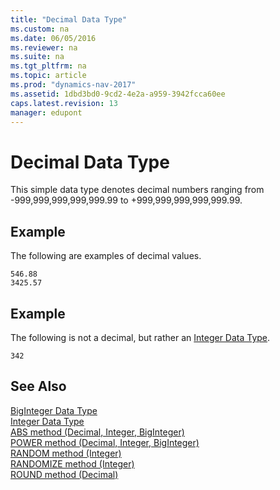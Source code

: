 ```yaml
---
title: "Decimal Data Type"
ms.custom: na
ms.date: 06/05/2016
ms.reviewer: na
ms.suite: na
ms.tgt_pltfrm: na
ms.topic: article
ms.prod: "dynamics-nav-2017"
ms.assetid: 1dbd3bd0-9cd2-4e2a-a959-3942fcca60ee
caps.latest.revision: 13
manager: edupont
---
```

# Decimal Data Type
This simple data type denotes decimal numbers ranging from -999,999,999,999,999.99 to +999,999,999,999,999.99.  

## Example  
 The following are examples of decimal values.  

```  
546.88  
3425.57  
```  

## Example  
 The following is not a decimal, but rather an [Integer Data Type](Integer-data-type.md).  

```  
342  
```  


## See Also  
 [BigInteger Data Type](BigInteger-data-type.md)   
 [Integer Data Type](Integer-data-type.md)   
 [ABS method \(Decimal, Integer, BigInteger\)](../methods/devenv-ABS-method-Decimal-Integer-BigInteger.md)   
 [POWER method \(Decimal, Integer, BigInteger\)](../methods/devenv-POWER-method-Decimal-Integer-BigInteger.md)   
 [RANDOM method \(Integer\)](../methods/devenv-RANDOM-method-Integer.md)   
 [RANDOMIZE method \(Integer\)](../methods/devenv-RANDOMIZE-method-Integer.md)   
 [ROUND method \(Decimal\)](../methods/devenv-ROUND-method-Decimal.md)

